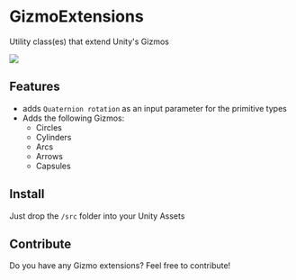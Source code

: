 # GizmoExtensions
Utility class(es) that extend Unity's Gizmos

![](http://code-beans.com/static/gif.gif)

## Features

* adds `Quaternion rotation` as an input parameter for the primitive types
* Adds the following Gizmos:
  * Circles
  * Cylinders
  * Arcs
  * Arrows
  * Capsules

## Install
Just drop the `/src` folder into your Unity Assets

## Contribute
Do you have any Gizmo extensions? Feel free to contribute!
